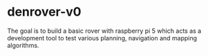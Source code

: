 # denrover-v0

The goal is to build a basic rover with raspberry pi 5 which acts as a development tool to test various planning, navigation and mapping algorithms. 

